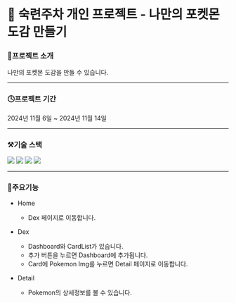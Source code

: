 # 📝 숙련주차 개인 프로젝트 - 나만의 포켓몬 도감 만들기

### 🔗프로젝트 소개
나만의 포켓몬 도감을 만들 수 있습니다.
- - -

### 🕓프로젝트 기간
2024년 11월 6일 ~ 2024년 11월 14일
- - -

### ⚒기술 스택
<div>
  <img src="https://img.shields.io/badge/React-61DAFB?style=flat&logo=React&logoColor=white" />
	<img src="https://img.shields.io/badge/Javascript-F7DF1E?style=flat&logo=Javascript&logoColor=white" />
	<img src="https://img.shields.io/badge/HTML-E34F26?style=flat&logo=HTML&logoColor=white" />
	<img src="https://img.shields.io/badge/CSS-1572B6?style=flat&logo=CSS&logoColor=white" />
</div>

- - -

### 📌주요기능
+ Home
  + Dex 페이지로 이동합니다.

+ Dex
  + Dashboard와 CardList가 있습니다.
  + 추가 버튼을 누르면 Dashboard에 추가됩니다.
  + Card에 Pokemon Img를 누르면 Detail 페이지로 이동합니다.

+ Detail
  + Pokemon의 상세정보를 볼 수 있습니다.
